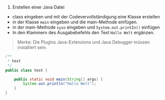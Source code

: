  1. Erstellen einer Java Datei
 - class eingeben und mit der Codevervollständigung eine Klasse erstellen
 - in der Klasse `main` eingeben und die main-Methode einfügen.
 - in der main-Methode `syso` eingeben und `System.out.printIn()` einfügen
 - In den Klammern des Ausgabebefehls den Text `Hallo Welt` ergänzen.

>Merke:
>Die Plugins Java-Extensions und Java Debugger müssen installiert sein.

````java
/**
 * test
 */
public class test {

    public static void main(String[] args) {
        System.out.println("Hallo Welt");
    }
}


````       